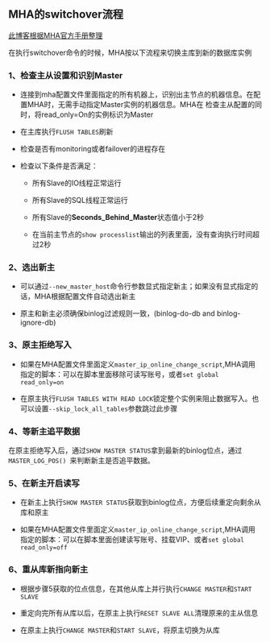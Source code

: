 ## MHA的switchover流程

[此博客根据MHA官方手册整理](https://github.com/yoshinorim/mha4mysql-manager/wiki/Sequences_of_MHA)

在执行switchover命令的时候，MHA按以下流程来切换主库到新的数据库实例

### 1、检查主从设置和识别Master

- 连接到mha配置文件里面指定的所有机器上，识别出主节点的机器信息。在配置MHA时，无需手动指定Master实例的机器信息。MHA在
检查主从配置的同时，将read_only=On的实例标识为Master
  
- 在主库执行```FLUSH TABLES```刷新

- 检查是否有monitoring或者failover的进程存在

- 检查以下条件是否满足：
  
  - 所有Slave的IO线程正常运行
    
  - 所有Slave的SQL线程正常运行
  
  - 所有Slave的**Seconds_Behind_Master**状态值小于2秒
  
  - 在当前主节点的```show processlist```输出的列表里面，没有查询执行时间超过2秒

### 2、选出新主

- 可以通过```--new_master_host```命令行参数显式指定新主；如果没有显式指定的话，MHA根据配置文件自动选出新主

- 原主和新主必须确保binlog过滤规则一致，(binlog-do-db and binlog-ignore-db)

### 3、原主拒绝写入

- 如果在MHA配置文件里面定义```master_ip_online_change_script```,MHA调用指定的脚本：可以在脚本里面移除可读写账号，或者```set global read_only=on```

- 在原主执行```FLUSH TABLES WITH READ LOCK```锁定整个实例来阻止数据写入。也可以设置```--skip_lock_all_tables```参数跳过此步骤

### 4、等新主追平数据

在原主拒绝写入后，通过```SHOW MASTER STATUS```拿到最新的binlog位点，通过```MASTER_LOG_POS() ```来判断新主是否追平数据。

### 5、在新主开启读写

- 在新主上执行```SHOW MASTER STATUS```获取到binlog位点，方便后续重定向剩余从库和原主

- 如果在MHA配置文件里面定义```master_ip_online_change_script```,MHA调用指定的脚本：可以在脚本里面创建读写账号、挂载VIP、或者```set global read_only=off```

### 6、重从库新指向新主

- 根据步骤5获取的位点信息，在其他从库上并行执行```CHANGE MASTER```和```START SLAVE```

- 重定向完所有从库以后，在原主上执行```RESET SLAVE ALL```清理原来的主从信息

- 在原主上执行```CHANGE MASTER```和```START SLAVE```，将原主切换为从库

